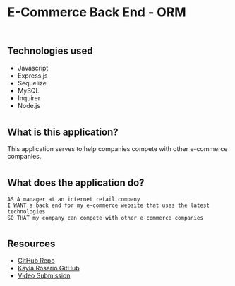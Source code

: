 # E-Commerce Back End - ORM
![]()
#
## Technologies used
* Javascript
* Express.js
* Sequelize
* MySQL 
* Inquirer
* Node.js
#
## What is this application?
This application serves to help companies compete with other e-commerce companies.
#
## What does the application do?
```
AS A manager at an internet retail company
I WANT a back end for my e-commerce website that uses the latest technologies
SO THAT my company can compete with other e-commerce companies
```
#
## Resources
* [GitHub Repo]()
* [Kayla Rosario GitHub](https://github.com/krosario314)
* [Video Submission]()